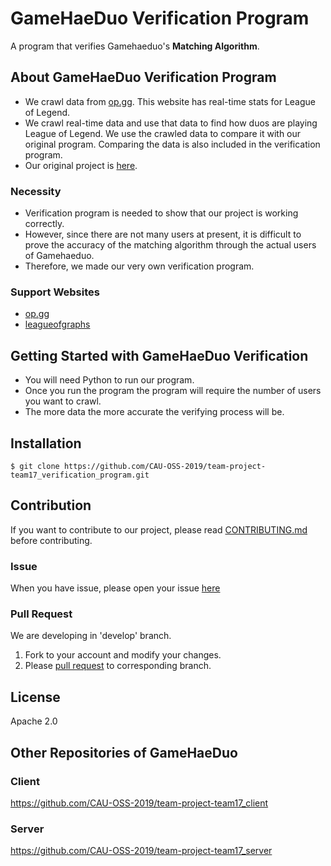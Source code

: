 # GameHaeDuo Verification Program
A program that verifies Gamehaeduo's **Matching Algorithm**.

## About GameHaeDuo Verification Program
* We crawl data from [op.gg](https://www.op.gg/). This website has real-time stats for League of Legend.
* We crawl real-time data and use that data to find how duos are playing League of Legend. We use the crawled data to compare it with our original program. Comparing the data is also included in the verification program. 
* Our original project is [here](https://github.com/CAU-OSS-2019/team-project-team17). 

### Necessity
* Verification program is needed to show that our project is working correctly.  
* However, since there are not many users at present, it is difficult to prove the accuracy of the matching algorithm through the actual users of Gamehaeduo.  
* Therefore, we made our very own verification program.


### Support Websites
* [op.gg](https://www.op.gg/)  
* [leagueofgraphs](https://www.leagueofgraphs.com/ko/champions/counters)  


## Getting Started with GameHaeDuo Verification
* You will need Python to run our program. 
* Once you run the program the program will require the number of users you want to crawl. 
* The more data the more accurate the verifying process will be. 

## Installation
```
$ git clone https://github.com/CAU-OSS-2019/team-project-team17_verification_program.git
```


## Contribution
If you want to contribute to our project, please read [CONTRIBUTING.md](https://github.com/CAU-OSS-2019/team-project-team17_verification_program/blob/master/CONTRIBUTING.md) before contributing.

### Issue
When you have issue, please open your issue [here](https://github.com/CAU-OSS-2019/team-project-team17_verification_program/issues)

### Pull Request
We are developing in 'develop' branch.
1. Fork to your account and modify your changes.
2. Please [pull request](https://github.com/CAU-OSS-2019/team-project-team17_verification_program/pulls) to corresponding branch.


## License
Apache 2.0


## Other Repositories of GameHaeDuo
### Client
https://github.com/CAU-OSS-2019/team-project-team17_client

### Server
https://github.com/CAU-OSS-2019/team-project-team17_server
